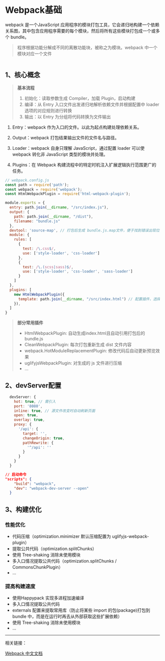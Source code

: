 # Webpack基础
webpack 是一个JavaScript 应用程序的模块打包工具，它会递归地构建一个依赖关系图，其中包含应用程序需要的每个模块，然后将所有这些模块打包成一个或多个 bundle。

> 程序根据功能分解成不同的离散功能块，被称之为模块。webpack 中一个模块对应一个文件

<img :src="$withBase('/其他/webpack.png')">

## 1、核心概念

> **基本流程**
>1. 初始化：读取参数生成 Compiler，加载 Plugin，启动构建
>2. 编译：从 Entry 入口文件出发递归地解析依赖文件并根据配置中 loader 选项的对应规则进行转换 
>3. 输出：以 Entry 为分组将代码转换为文件输出

1. Entry：webpack 作为入口的文件。以此为起点构建处理依赖关系。

2. Output：webpack 打包结果输出文件的文件名与路径。

3. Loader：webpack 自身只理解 JavaScript，通过配置 loader 可以使 webpack 转化非  JavaScript 类型的模块并处理。

4. Plugins：在 Webpack 构建流程中的特定时机注入扩展逻辑执行范围更广的任务。

```javascript
// webpack.config.js
const path = require('path');
const webpack = require('webpack'); 
const HtmlWebpackPlugin = require('html-webpack-plugin');

module.exports = {
  entry: path.join(__dirname, "/src/index.js"),
  output: {
    path: path.join(__dirname, "/dist"),
    filename: "bundle.js"
  },
  devtool: 'source-map', // 打包后生成 bundle.js.map文件，便于找到错误出现位置，方便调试
  module: {
    rules: [
      {
        test: /\.css$/,
        use: ['style-loader', 'css-loader']
      },
      {
        test: /\.(scss|sass)$/,
        use: ['style-loader', 'css-loader', 'sass-loader']
      }
    ]
  },
  plugins: [
    new HtmlWebpackPlugin({
      template: path.join(__dirname, "/src/index.html") // 配置插件，选择生成 html 文件的模版
    }),
  ]
}
```

> **部分常用插件**
> - HtmlWebpackPlugin: 自动生成index.html且自动引用打包后的 bundle.js
> - CleanWebpackPlugin: 每次打包重新生成 dist 文件内容
> - webpack.HotModuleReplacementPlugin: 修改代码后自动更新预览效果
> - uglifyjsWebpackPlugin: 对生成的 js 文件进行压缩
> - ...

## 2、devServer配置
```javascript
  devServer: {
    hot: true, // 需引入
    port: '8080',
    inline: true, // 源文件改变时自动刷新页面
    open: true,
    overlay: true,
    proxy: {
      '/api': {
        target: '',
        changeOrigin: true,
        pathRewrite: {
          '^/api': ''  
        }
      }
    }
  }
```

```json
// 启动命令
"scripts": {
    "build": "webpack",
    "dev": "webpack-dev-server --open"
  }
```

## 3、构建优化

### 性能优化
- 代码压缩（optimization.minimizer 默认压缩配置为 uglifyjs-webpack-plugin）
- 提取公共代码（optimization.splitChunks）
- 使用 Tree-shaking 消除未使用模块
- 多入口情况提取公共代码（optimization.splitChunks / CommonsChunkPlugin）
- ...

### 提高构建速度
- 使用Happypack 实现多进程加速编译
- 多入口情况提取公共代码
- externals 配置来提取常用库（防止将某些 import 的包(package)打包到 bundle 中，而是在运行时再去从外部获取这些扩展依赖）
- 使用 Tree-shaking 消除未使用模块
- ...

---
相关链接：

[Webpack 中文文档](https://www.webpackjs.com/concepts/)  